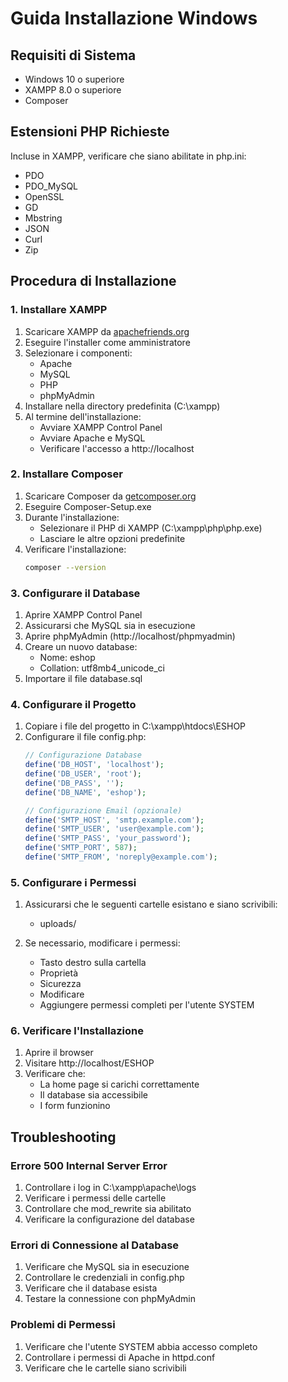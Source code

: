 # Guida Installazione Windows

## Requisiti di Sistema
- Windows 10 o superiore
- XAMPP 8.0 o superiore
- Composer

## Estensioni PHP Richieste
Incluse in XAMPP, verificare che siano abilitate in php.ini:
- PDO
- PDO_MySQL
- OpenSSL
- GD
- Mbstring
- JSON
- Curl
- Zip

## Procedura di Installazione

### 1. Installare XAMPP
1. Scaricare XAMPP da [apachefriends.org](https://www.apachefriends.org/download.html)
2. Eseguire l'installer come amministratore
3. Selezionare i componenti:
   - Apache
   - MySQL
   - PHP
   - phpMyAdmin
4. Installare nella directory predefinita (C:\xampp)
5. Al termine dell'installazione:
   - Avviare XAMPP Control Panel
   - Avviare Apache e MySQL
   - Verificare l'accesso a http://localhost

### 2. Installare Composer
1. Scaricare Composer da [getcomposer.org](https://getcomposer.org/download/)
2. Eseguire Composer-Setup.exe
3. Durante l'installazione:
   - Selezionare il PHP di XAMPP (C:\xampp\php\php.exe)
   - Lasciare le altre opzioni predefinite
4. Verificare l'installazione:
   ```bash
   composer --version
   ```

### 3. Configurare il Database
1. Aprire XAMPP Control Panel
2. Assicurarsi che MySQL sia in esecuzione
3. Aprire phpMyAdmin (http://localhost/phpmyadmin)
4. Creare un nuovo database:
   - Nome: eshop
   - Collation: utf8mb4_unicode_ci
5. Importare il file database.sql

### 4. Configurare il Progetto
1. Copiare i file del progetto in C:\xampp\htdocs\ESHOP
2. Configurare il file config.php:
   ```php
   // Configurazione Database
   define('DB_HOST', 'localhost');
   define('DB_USER', 'root');
   define('DB_PASS', '');
   define('DB_NAME', 'eshop');

   // Configurazione Email (opzionale)
   define('SMTP_HOST', 'smtp.example.com');
   define('SMTP_USER', 'user@example.com');
   define('SMTP_PASS', 'your_password');
   define('SMTP_PORT', 587);
   define('SMTP_FROM', 'noreply@example.com');

   ```

### 5. Configurare i Permessi
1. Assicurarsi che le seguenti cartelle esistano e siano scrivibili:
   - uploads/

2. Se necessario, modificare i permessi:
   - Tasto destro sulla cartella
   - Proprietà
   - Sicurezza
   - Modificare
   - Aggiungere permessi completi per l'utente SYSTEM

### 6. Verificare l'Installazione
1. Aprire il browser
2. Visitare http://localhost/ESHOP
3. Verificare che:
   - La home page si carichi correttamente
   - Il database sia accessibile
   - I form funzionino

## Troubleshooting

### Errore 500 Internal Server Error
1. Controllare i log in C:\xampp\apache\logs
2. Verificare i permessi delle cartelle
3. Controllare che mod_rewrite sia abilitato
4. Verificare la configurazione del database

### Errori di Connessione al Database
1. Verificare che MySQL sia in esecuzione
2. Controllare le credenziali in config.php
3. Verificare che il database esista
4. Testare la connessione con phpMyAdmin

### Problemi di Permessi
1. Verificare che l'utente SYSTEM abbia accesso completo
2. Controllare i permessi di Apache in httpd.conf
3. Verificare che le cartelle siano scrivibili
